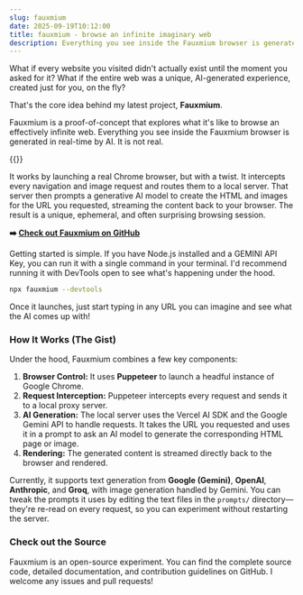 ```yaml
---
slug: fauxmium
date: 2025-09-19T10:12:00
title: fauxmium - browse an infinite imaginary web
description: Everything you see inside the Fauxmium browser is generated on the fly. It is not real.
---
```


What if every website you visited didn't actually exist until the moment you asked for it? What if the entire web was a unique, AI-generated experience, created just for you, on the fly?

That's the core idea behind my latest project, **Fauxmium**.

Fauxmium is a proof-of-concept that explores what it's like to browse an effectively infinite web. Everything you see inside the Fauxmium browser is generated in real-time by AI. It is not real.

{{<youtube NZ0D2MwNbrM >}}

It works by launching a real Chrome browser, but with a twist. It intercepts every navigation and image request and routes them to a local server. That server then prompts a generative AI model to create the HTML and images for the URL you requested, streaming the content back to your browser. The result is a unique, ephemeral, and often surprising browsing session.

**➡️ [Check out Fauxmium on GitHub](https://github.com/paulkinlan/fauxmium)**

Getting started is simple. If you have Node.js installed and a GEMINI API Key, you can run it with a single command in your terminal. I'd recommend running it with DevTools open to see what's happening under the hood.

```bash
npx fauxmium --devtools
```

Once it launches, just start typing in any URL you can imagine and see what the AI comes up with!

### How It Works (The Gist)

Under the hood, Fauxmium combines a few key components:

1.  **Browser Control:** It uses **Puppeteer** to launch a headful instance of Google Chrome.
2.  **Request Interception:** Puppeteer intercepts every request and sends it to a local proxy server.
3.  **AI Generation:** The local server uses the Vercel AI SDK and the Google Gemini API to handle requests. It takes the URL you requested and uses it in a prompt to ask an AI model to generate the corresponding HTML page or image.
4.  **Rendering:** The generated content is streamed directly back to the browser and rendered.

Currently, it supports text generation from **Google (Gemini)**, **OpenAI**, **Anthropic**, and **Groq**, with image generation handled by Gemini. You can tweak the prompts it uses by editing the text files in the `prompts/` directory—they're re-read on every request, so you can experiment without restarting the server.

### Check out the Source

Fauxmium is an open-source experiment. You can find the complete source code, detailed documentation, and contribution guidelines on GitHub. I welcome any issues and pull requests!

